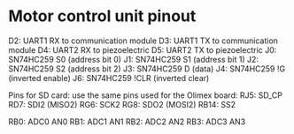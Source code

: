 # Motor control unit pinout

D2: UART1 RX to communication module
D3: UART1 TX to communication module
D4: UART2 RX to piezoelectric
D5: UART2 TX to piezoelectric
J0: SN74HC259 S0 (address bit 0)
J1: SN74HC259 S1 (address bit 1)
J2: SN74HC259 S2 (address bit 2)
J3: SN74HC259 D (data)
J4: SN74HC259 !G (inverted enable)
J6: SN74HC259 !CLR (inverted clear)

Pins for SD card: use the same pins used for the Olimex board:
RJ5: SD_CP
RD7: SDI2 (MISO2)
RG6: SCK2
RG8: SDO2 (MOSI2)
RB14: SS2

RB0: ADC0 AN0
RB1: ADC1 AN1
RB2: ADC2 AN2
RB3: ADC3 AN3

